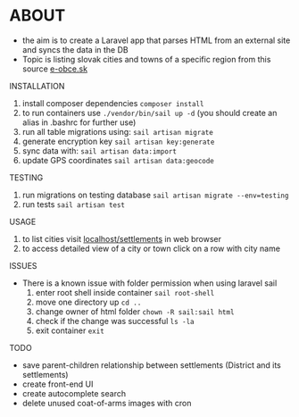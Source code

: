 
# ABOUT #

- the aim is to create a Laravel app that parses HTML from an external site and syncs the data in the DB
- Topic is listing slovak cities and towns of a specific region from this source [e-obce.sk](https://www.e-obce.sk/kraj/NR.html)

INSTALLATION

1. install composer dependencies `composer install`
1. to run containers use `./vendor/bin/sail up -d` (you should create an alias in .bashrc for further use)
1. run all table migrations using: `sail artisan migrate`
1. generate encryption key `sail artisan key:generate`
1. sync data with: `sail artisan data:import`
1. update GPS coordinates `sail artisan data:geocode`

TESTING

1. run migrations on testing database `sail artisan migrate --env=testing`
1. run tests `sail artisan test`

USAGE

1. to list cities visit [localhost/settlements](http://localhost/settlements) in web browser
1. to access detailed view of a city or town click on a row with city name

ISSUES

- There is a known issue with folder permission when using laravel sail
    1. enter root shell inside container `sail root-shell`
    1. move one directory up `cd ..`
    1. change owner of html folder `chown -R sail:sail html`
    1. check if the change was successful `ls -la`
    1. exit container `exit`

TODO

- save parent-children relationship between settlements (District and its settlements)
- create front-end UI
- create autocomplete search
- delete unused coat-of-arms images with cron
